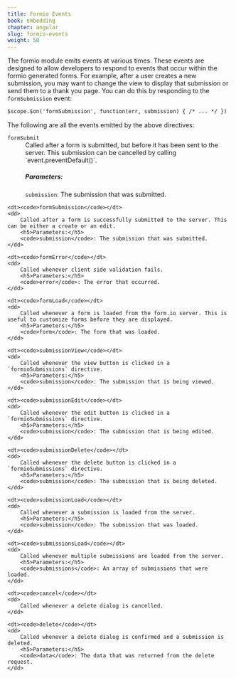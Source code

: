 ```yaml
---
title: Formio Events
book: embedding
chapter: angular
slug: formio-events
weight: 50
---
```

The formio module emits events at various times. These events are designed to allow developers to respond to events that occur within the formio generated forms. For example, after a user creates a new submission, you may want to change the view to display that submission or send them to a thank you page. You can do this by responding to the `formSubmission` event:

```html
$scope.$on('formSubmission', function(err, submission) { /* ... */ })
```


The following are all the events emitted by the above directives:

<dl class="dl-horizontal">
    <dt><code>formSubmit</code></dt>
    <dd>
        Called after a form is submitted, but before it has been sent to the server. This submission can be cancelled by calling `event.preventDefault()`.
        <h5>Parameters:</h5>
        <code>submission</code>: The submission that was submitted.
    </dd>

    <dt><code>formSubmission</code></dt>
    <dd>
        Called after a form is successfully submitted to the server. This can be either a create or an edit.
        <h5>Parameters:</h5>
        <code>submission</code>: The submission that was submitted.
    </dd>

    <dt><code>formError</code></dt>
    <dd>
        Called whenever client side validation fails.
        <h5>Parameters:</h5>
        <code>error</code>: The error that occurred.
    </dd>

    <dt><code>formLoad</code></dt>
    <dd>
        Called whenever a form is loaded from the form.io server. This is useful to customize forms before they are displayed.
        <h5>Parameters:</h5>
        <code>form</code>: The form that was loaded.
    </dd>

    <dt><code>submissionView</code></dt>
    <dd>
        Called whenever the view button is clicked in a `formioSubmissions` directive.
        <h5>Parameters:</h5>
        <code>submission</code>: The submission that is being viewed.
    </dd>

    <dt><code>submissionEdit</code></dt>
    <dd>
        Called whenever the edit button is clicked in a `formioSubmissions` directive.
        <h5>Parameters:</h5>
        <code>submission</code>: The submission that is being edited.
    </dd>

    <dt><code>submissionDelete</code></dt>
    <dd>
        Called whenever the delete button is clicked in a `formioSubmissions` directive.
        <h5>Parameters:</h5>
        <code>submission</code>: The submission that is being deleted.
    </dd>

    <dt><code>submissionLoad</code></dt>
    <dd>
        Called whenever a submission is loaded from the server.
        <h5>Parameters:</h5>
        <code>submission</code>: The submission that was loaded.
    </dd>

    <dt><code>submissionsLoad</code></dt>
    <dd>
        Called whenever multiple submissions are loaded from the server.
        <h5>Parameters:</h5>
        <code>submissions</code>: An array of submissions that were loaded.
    </dd>

    <dt><code>cancel</code></dt>
    <dd>
        Called whenever a delete dialog is cancelled.
    </dd>

    <dt><code>delete</code></dt>
    <dd>
        Called whenever a delete dialog is confirmed and a submission is deleted.
        <h5>Parameters:</h5>
        <code>data</code>: The data that was returned from the delete request.
    </dd>
</dl>
